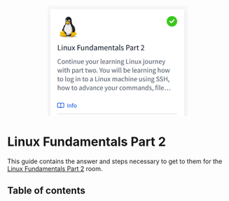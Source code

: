 <p align="center">
   <img src="https://github.com/Kevinovitz/TryHackMe_Writeups/blob/main/linuxfundamentalspart2/Linux_Fundamentals_2_Cover.png" alt="Linux Fundamentals Part 2 Logo">
</p>

# Linux Fundamentals Part 2

This guide contains the answer and steps necessary to get to them for the [Linux Fundamentals Part 2](https://tryhackme.com/room/linuxfundamentalspart2) room.

## Table of contents
